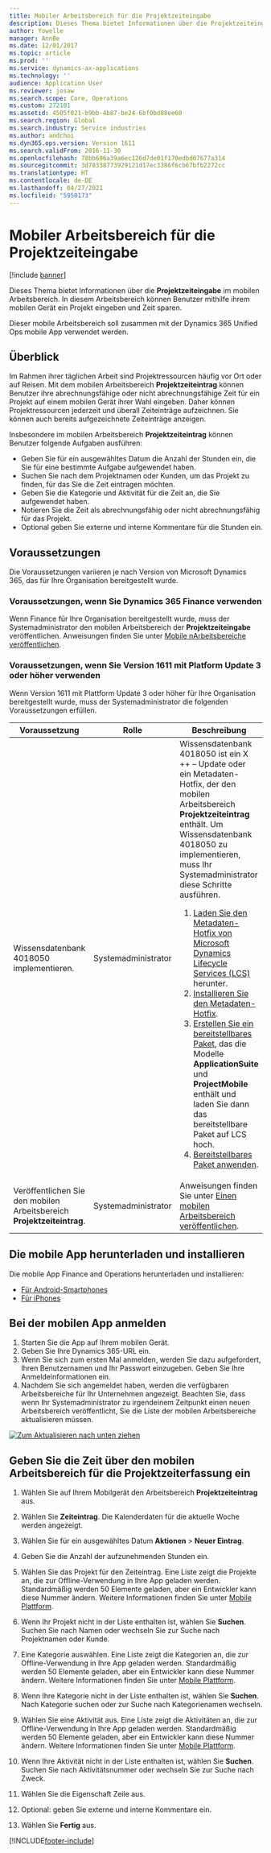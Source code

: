 ```yaml
---
title: Mobiler Arbeitsbereich für die Projektzeiteingabe
description: Dieses Thema bietet Informationen über die Projektzeiteingabe im mobilen Arbeitsbereich. In diesem Arbeitsbereich können Benutzer mithilfe ihrem mobilen Gerät ein Projekt eingeben und Zeit sparen.
author: Yowelle
manager: AnnBe
ms.date: 12/01/2017
ms.topic: article
ms.prod: ''
ms.service: dynamics-ax-applications
ms.technology: ''
audience: Application User
ms.reviewer: josaw
ms.search.scope: Core, Operations
ms.custom: 272101
ms.assetid: 4505f021-b9bb-4b87-be24-6bf0bd88ee60
ms.search.region: Global
ms.search.industry: Service industries
ms.author: andchoi
ms.dyn365.ops.version: Version 1611
ms.search.validFrom: 2016-11-30
ms.openlocfilehash: 78bb696a39a6ec126d7de01f170edbd07677a314
ms.sourcegitcommit: 3d78338773929121d17ec3386f6cb67bfb2272cc
ms.translationtype: HT
ms.contentlocale: de-DE
ms.lasthandoff: 04/27/2021
ms.locfileid: "5950173"
---
```

# <a name="project-time-entry-mobile-workspace"></a>Mobiler Arbeitsbereich für die Projektzeiteingabe

[!include [banner](../includes/banner.md)]

Dieses Thema bietet Informationen über die **Projektzeiteingabe** im mobilen Arbeitsbereich. In diesem Arbeitsbereich können Benutzer mithilfe ihrem mobilen Gerät ein Projekt eingeben und Zeit sparen.

Dieser mobile Arbeitsbereich soll zusammen mit der Dynamics 365 Unified Ops mobile App verwendet werden. 

## <a name="overview"></a>Überblick
Im Rahmen ihrer täglichen Arbeit sind Projektressourcen häufig vor Ort oder auf Reisen. Mit dem mobilen Arbeitsbereich **Projektzeiteintrag** können Benutzer ihre abrechnungsfähige oder nicht abrechnungsfähige Zeit für ein Projekt auf einem mobilen Gerät ihrer Wahl eingeben. Daher können Projektressourcen jederzeit und überall Zeiteinträge aufzeichnen. Sie können auch bereits aufgezeichnete Zeiteinträge anzeigen. 

Insbesondere im mobilen Arbeitsbereich **Projektzeiteintrag** können Benutzer folgende Aufgaben ausführen:

-   Geben Sie für ein ausgewähltes Datum die Anzahl der Stunden ein, die Sie für eine bestimmte Aufgabe aufgewendet haben.
-   Suchen Sie nach dem Projektnamen oder Kunden, um das Projekt zu finden, für das Sie die Zeit eintragen möchten.
-   Geben Sie die Kategorie und Aktivität für die Zeit an, die Sie aufgewendet haben.
-   Notieren Sie die Zeit als abrechnungsfähig oder nicht abrechnungsfähig für das Projekt.
-   Optional geben Sie externe und interne Kommentare für die Stunden ein.

## <a name="prerequisites"></a>Voraussetzungen
Die Voraussetzungen variieren je nach Version von Microsoft Dynamics 365, das für Ihre Organisation bereitgestellt wurde.

### <a name="prerequisites-if-you-use-dynamics-365-finance"></a>Voraussetzungen, wenn Sie Dynamics 365 Finance verwenden
Wenn Finance  für Ihre Organisation bereitgestellt wurde, muss der Systemadministrator den mobilen Arbeitsbereich der **Projektzeiteingabe** veröffentlichen. Anweisungen finden Sie unter [Mobile nArbeitsbereiche veröffentlichen](/dynamics365/fin-ops-core/dev-itpro/mobile-apps/publish-mobile-workspace).

### <a name="prerequisites-if-you-use-version-1611-with-platform-update-3-or-later"></a>Voraussetzungen, wenn Sie Version 1611 mit Platform Update 3 oder höher verwenden
Wenn Version 1611 mit Plattform Update 3 oder höher für Ihre Organisation bereitgestellt wurde, muss der Systemadministrator die folgenden Voraussetzungen erfüllen. 

<table>
<thead>
<tr class="header">
<th>Voraussetzung</th>
<th>Rolle</th>
<th>Beschreibung</th>
</tr>
</thead>
<tbody>
<tr class="odd">

<td>Wissensdatenbank 4018050 implementieren.</td>
<td>Systemadministrator</td>
<td>Wissensdatenbank 4018050 ist ein X ++ – Update oder ein Metadaten-Hotfix, der den mobilen Arbeitsbereich <strong>Projektzeiteintrag</strong> enthält. Um Wissensdatenbank 4018050 zu implementieren, muss Ihr Systemadministrator diese Schritte ausführen.
<ol>
<li><a href="/dynamics365/fin-ops-core/dev-itpro/migration-upgrade/download-hotfix-lcs">Laden Sie den Metadaten-Hotfix von Microsoft Dynamics Lifecycle Services (LCS)</a> herunter.</li>
<li><a href="/dynamics365/fin-ops-core/dev-itpro/migration-upgrade/install-metadata-hotfix-package">Installieren Sie den Metadaten-Hotfix</a>.</li>
<li><a href="/dynamics365/fin-ops-core/dev-itpro/deployment/create-apply-deployable-package">Erstellen Sie ein bereitstellbares Paket</a>, das die Modelle <strong>ApplicationSuite</strong> und <strong>ProjectMobile</strong> enthält und laden Sie dann das bereitstellbare Paket auf LCS hoch.</li>
<li><a href="/dynamics365/fin-ops-core/dev-itpro/deployment/apply-deployable-package-system">Bereitstellbares Paket anwenden</a>.</li>

</ol></td>
</tr>
<tr class="even">
<td>Veröffentlichen Sie den mobilen Arbeitsbereich <strong>Projektzeiteintrag</strong>.</td>
<td>Systemadministrator</td>
<td>Anweisungen finden Sie unter <a href="/dynamics365/fin-ops-core/dev-itpro/mobile-apps/publish-mobile-workspace">Einen mobilen Arbeitsbereich veröffentlichen</a>.</td>
</tr>
</tbody>
</table>

## <a name="download-and-install-the-mobile-app"></a>Die mobile App herunterladen und installieren

Die mobile App Finance and Operations herunterladen und installieren:

-   [Für Android-Smartphones](https://go.microsoft.com/fwlink/?linkid=850662)
-   [Für iPhones](https://go.microsoft.com/fwlink/?linkid=850663)

## <a name="sign-in-to-the-mobile-app"></a>Bei der mobilen App anmelden
1.  Starten Sie die App auf Ihrem mobilen Gerät.
2.  Geben Sie Ihre Dynamics 365-URL ein.
3.  Wenn Sie sich zum ersten Mal anmelden, werden Sie dazu aufgefordert, Ihren Benutzernamen und Ihr Passwort einzugeben. Geben Sie Ihre Anmeldeinformationen ein.
4.  Nachdem Sie sich angemeldet haben, werden die verfügbaren Arbeitsbereiche für Ihr Unternehmen angezeigt. Beachten Sie, dass wenn Ihr Systemadministrator zu irgendeinem Zeitpunkt einen neuen Arbeitsbereich veröffentlicht, Sie die Liste der mobilen Arbeitsbereiche aktualisieren müssen.

[![Zum Aktualisieren nach unten ziehen](./media/pull-to-refresh-list-of-workspaces-183x300.png)](./media/pull-to-refresh-list-of-workspaces.png)

## <a name="enter-time-by-using-the-project-time-entry-mobile-workspace"></a>Geben Sie die Zeit über den mobilen Arbeitsbereich für die Projektzeiterfassung ein
1.  Wählen Sie auf Ihrem Mobilgerät den Arbeitsbereich **Projektzeiteintrag** aus.
2.  Wählen Sie **Zeiteintrag**. Die Kalenderdaten für die aktuelle Woche werden angezeigt.
3.  Wählen Sie für ein ausgewähltes Datum **Aktionen** &gt; **Neuer Eintrag**.
4.  Geben Sie die Anzahl der aufzunehmenden Stunden ein.
5.  Wählen Sie das Projekt für den Zeiteintrag. Eine Liste zeigt die Projekte an, die zur Offline-Verwendung in Ihre App geladen werden. Standardmäßig werden 50 Elemente geladen, aber ein Entwickler kann diese Nummer ändern. Weitere Informationen finden Sie unter [Mobile Plattform](/dynamics365/fin-ops-core/dev-itpro/mobile-apps/mobile-app-home-page).
6.  Wenn Ihr Projekt nicht in der Liste enthalten ist, wählen Sie **Suchen**. Suchen Sie nach Namen oder wechseln Sie zur Suche nach Projektnamen oder Kunde.
7.  Eine Kategorie  auswählen. Eine Liste zeigt die Kategorien an, die zur Offline-Verwendung in Ihre App geladen werden. Standardmäßig werden 50 Elemente geladen, aber ein Entwickler kann diese Nummer ändern. Weitere Informationen finden Sie unter [Mobile Plattform](/dynamics365/fin-ops-core/dev-itpro/mobile-apps/mobile-app-home-page).
8.  Wenn Ihre Kategorie nicht in der Liste enthalten ist, wählen Sie **Suchen**. Nach Kategorie suchen oder zur Suche nach Kategorienamen wechseln.
9.  Wählen Sie eine Aktivität aus. Eine Liste zeigt die Aktivitäten an, die zur Offline-Verwendung in Ihre App geladen werden. Standardmäßig werden 50 Elemente geladen, aber ein Entwickler kann diese Nummer ändern. Weitere Informationen finden Sie unter [Mobile Plattform](/dynamics365/fin-ops-core/dev-itpro/mobile-apps/mobile-app-home-page).
10. Wenn Ihre Aktivität nicht in der Liste enthalten ist, wählen Sie **Suchen**. Suchen Sie nach Aktivitätsnummer oder wechseln Sie zur Suche nach Zweck.

11. Wählen Sie die Eigenschaft Zeile aus.
12. Optional: geben Sie externe und interne Kommentare ein.
13. Wählen Sie **Fertig** aus.


[!INCLUDE[footer-include](../includes/footer-banner.md)]